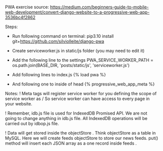 PWA exercise source: https://medium.com/beginners-guide-to-mobile-web-development/convert-django-website-to-a-progressive-web-app-3536bc4f2862


Steps:
* Run following command on terminal:
pip3.10 install git+https://github.com/silviolleite/django-pwa
* Create serviceworker.js in static/js folder (you may need to edit it)
* Add the following line to the settings 
PWA_SERVICE_WORKER_PATH = os.path.join(BASE_DIR, 'posts/static/js', 'serviceworker.js')

* Add following lines to index.js
{% load pwa %}
* And following one to inside of head
{% progressive_web_app_meta %}



Notes:
! Meta tags will register service worker for you defining the scope of service worker as / So service worker can have access to every page in your website.

! Remember, idb.js file is used for IndexedDB Promised API. We are not going to change anything in idb.js file. All IndexedDB operations will be carried out by idbop.js file.

! Data will get stored inside the objectStore . Think objectStore as a table in MySQL. Here we will create feeds objectStore to store our news feeds. put() method will insert each JSON array as a one record inside feeds .

